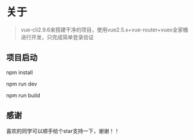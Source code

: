 # 关于

> vue-cli2.9.6来搭建干净的项目，使用vue2.5.x+vue-router+vuex全家桶进行开发，只完成简单登录验证

## 项目启动

npm install

npm run dev

npm run build

## 感谢
喜欢的同学可以顺手给个star支持一下，谢谢！！